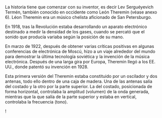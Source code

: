 La historia tiene que comenzar con su inventor, es decir Lev Serguéyevich Termén, también conocido en occidente como León Theremin (véase anexo 6). Léon Theremin era un músico chelista aficionado de San Petersburgo. 

En 1918, tras la Revolución estaba desarrollando un aparato electrónico destinado a medir la densidad de los gases, cuando se percató que el sonido que producía variaba según la posición de su mano.


En marzo de 1922, después de obtener varias críticas positivas en algunas conferencias de electrónica de Moscú, hizo a un viaje alrededor del mundo para demostrar la última tecnología soviética y la invención de la música electrónica. Después de una larga gira por Europa, Theremin llegó a los EE. UU., donde patentó su invención en 1928.
 
Esta primera versión del Theremin estaba constituido por un oscilador y dos antenas, todo ello dentro de una caja de madera. Una de las antenas salía del costado y la otro por la parte superior. La del costado, posicionada de forma horizontal, controlaba la amplitud (volumen) de la onda generada, mientras que la que salía de la parte superior y estaba en vertical, controlaba la frecuencia (tono).

!
